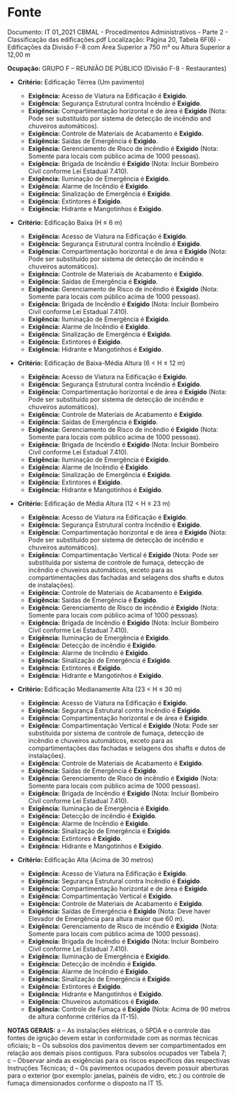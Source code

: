 # Fonte
Documento: IT 01_2021 CBMAL - Procedimentos Administrativos - Parte 2 - Classificação das edificações.pdf
Localização: Página 20, Tabela 6F(6) - Edificações da Divisão F-8 com Área Superior a 750 m² ou Altura Superior a 12,00 m

**Ocupação:** GRUPO F – REUNIÃO DE PÚBLICO (Divisão F-8 - Restaurantes)

- **Critério:** Edificação Térrea (Um pavimento)
  - **Exigência:** Acesso de Viatura na Edificação é **Exigido**.
  - **Exigência:** Segurança Estrutural contra Incêndio é **Exigido**.
  - **Exigência:** Compartimentação horizontal e de área é **Exigido** (Nota: Pode ser substituído por sistema de detecção de incêndio and chuveiros automáticos).
  - **Exigência:** Controle de Materiais de Acabamento é **Exigido**.
  - **Exigência:** Saídas de Emergência é **Exigido**.
  - **Exigência:** Gerenciamento de Risco de incêndio é **Exigido** (Nota: Somente para locais com público acima de 1000 pessoas).
  - **Exigência:** Brigada de Incêndio é **Exigido** (Nota: Incluir Bombeiro Civil conforme Lei Estadual 7.410).
  - **Exigência:** Iluminação de Emergência é **Exigido**.
  - **Exigência:** Alarme de Incêndio é **Exigido**.
  - **Exigência:** Sinalização de Emergência é **Exigido**.
  - **Exigência:** Extintores é **Exigido**.
  - **Exigência:** Hidrante e Mangotinhos é **Exigido**.

- **Critério:** Edificação Baixa (H ≤ 6 m)
  - **Exigência:** Acesso de Viatura na Edificação é **Exigido**.
  - **Exigência:** Segurança Estrutural contra Incêndio é **Exigido**.
  - **Exigência:** Compartimentação horizontal e de área é **Exigido** (Nota: Pode ser substituído por sistema de detecção de incêndio e chuveiros automáticos).
  - **Exigência:** Controle de Materiais de Acabamento é **Exigido**.
  - **Exigência:** Saídas de Emergência é **Exigido**.
  - **Exigência:** Gerenciamento de Risco de incêndio é **Exigido** (Nota: Somente para locais com público acima de 1000 pessoas).
  - **Exigência:** Brigada de Incêndio é **Exigido** (Nota: Incluir Bombeiro Civil conforme Lei Estadual 7.410).
  - **Exigência:** Iluminação de Emergência é **Exigido**.
  - **Exigência:** Alarme de Incêndio é **Exigido**.
  - **Exigência:** Sinalização de Emergência é **Exigido**.
  - **Exigência:** Extintores é **Exigido**.
  - **Exigência:** Hidrante e Mangotinhos é **Exigido**.

- **Critério:** Edificação de Baixa-Média Altura (6 < H ≤ 12 m)
  - **Exigência:** Acesso de Viatura na Edificação é **Exigido**.
  - **Exigência:** Segurança Estrutural contra Incêndio é **Exigido**.
  - **Exigência:** Compartimentação horizontal e de área é **Exigido** (Nota: Pode ser substituído por sistema de detecção de incêndio e chuveiros automáticos).
  - **Exigência:** Controle de Materiais de Acabamento é **Exigido**.
  - **Exigência:** Saídas de Emergência é **Exigido**.
  - **Exigência:** Gerenciamento de Risco de incêndio é **Exigido** (Nota: Somente para locais com público acima de 1000 pessoas).
  - **Exigência:** Brigada de Incêndio é **Exigido** (Nota: Incluir Bombeiro Civil conforme Lei Estadual 7.410).
  - **Exigência:** Iluminação de Emergência é **Exigido**.
  - **Exigência:** Alarme de Incêndio é **Exigido**.
  - **Exigência:** Sinalização de Emergência é **Exigido**.
  - **Exigência:** Extintores é **Exigido**.
  - **Exigência:** Hidrante e Mangotinhos é **Exigido**.

- **Critério:** Edificação de Média Altura (12 < H ≤ 23 m)
  - **Exigência:** Acesso de Viatura na Edificação é **Exigido**.
  - **Exigência:** Segurança Estrutural contra Incêndio é **Exigido**.
  - **Exigência:** Compartimentação horizontal e de área é **Exigido** (Nota: Pode ser substituído por sistema de detecção de incêndio e chuveiros automáticos).
  - **Exigência:** Compartimentação Vertical é **Exigido** (Nota: Pode ser substituída por sistema de controle de fumaça, detecção de incêndio e chuveiros automáticos, exceto para as compartimentações das fachadas and selagens dos shafts e dutos de instalações).
  - **Exigência:** Controle de Materiais de Acabamento é **Exigido**.
  - **Exigência:** Saídas de Emergência é **Exigido**.
  - **Exigência:** Gerenciamento de Risco de incêndio é **Exigido** (Nota: Somente para locais com público acima of 1000 pessoas).
  - **Exigência:** Brigada de Incêndio é **Exigido** (Nota: Incluir Bombeiro Civil conforme Lei Estadual 7.410).
  - **Exigência:** Iluminação de Emergência é **Exigido**.
  - **Exigência:** Detecção de incêndio é **Exigido**.
  - **Exigência:** Alarme de Incêndio é **Exigido**.
  - **Exigência:** Sinalização de Emergência é **Exigido**.
  - **Exigência:** Extintores é **Exigido**.
  - **Exigência:** Hidrante e Mangotinhos é **Exigido**.

- **Critério:** Edificação Medianamente Alta (23 < H ≤ 30 m)
  - **Exigência:** Acesso de Viatura na Edificação é **Exigido**.
  - **Exigência:** Segurança Estrutural contra Incêndio é **Exigido**.
  - **Exigência:** Compartimentação horizontal e de área é **Exigido**.
  - **Exigência:** Compartimentação Vertical é **Exigido** (Nota: Pode ser substituída por sistema de controle de fumaça, detecção de incêndio e chuveiros automáticos, exceto para as compartimentações das fachadas e selagens dos shafts e dutos de instalações).
  - **Exigência:** Controle de Materiais de Acabamento é **Exigido**.
  - **Exigência:** Saídas de Emergência é **Exigido**.
  - **Exigência:** Gerenciamento de Risco de incêndio é **Exigido** (Nota: Somente para locais com público acima de 1000 pessoas).
  - **Exigência:** Brigada de Incêndio é **Exigido** (Nota: Incluir Bombeiro Civil conforme Lei Estadual 7.410).
  - **Exigência:** Iluminação de Emergência é **Exigido**.
  - **Exigência:** Detecção de incêndio é **Exigido**.
  - **Exigência:** Alarme de Incêndio é **Exigido**.
  - **Exigência:** Sinalização de Emergência é **Exigido**.
  - **Exigência:** Extintores é **Exigido**.
  - **Exigência:** Hidrante e Mangotinhos é **Exigido**.

- **Critério:** Edificação Alta (Acima de 30 metros)
  - **Exigência:** Acesso de Viatura na Edificação é **Exigido**.
  - **Exigência:** Segurança Estrutural contra Incêndio é **Exigido**.
  - **Exigência:** Compartimentação horizontal e de área é **Exigido**.
  - **Exigência:** Compartimentação Vertical é **Exigido**.
  - **Exigência:** Controle de Materiais de Acabamento é **Exigido**.
  - **Exigência:** Saídas de Emergência é **Exigido** (Nota: Deve haver Elevador de Emergência para altura maior que 60 m).
  - **Exigência:** Gerenciamento de Risco de incêndio é **Exigido** (Nota: Somente para locais com público acima de 1000 pessoas).
  - **Exigência:** Brigada de Incêndio é **Exigido** (Nota: Incluir Bombeiro Civil conforme Lei Estadual 7.410).
  - **Exigência:** Iluminação de Emergência é **Exigido**.
  - **Exigência:** Detecção de incêndio é **Exigido**.
  - **Exigência:** Alarme de Incêndio é **Exigido**.
  - **Exigência:** Sinalização de Emergência é **Exigido**.
  - **Exigência:** Extintores é **Exigido**.
  - **Exigência:** Hidrante e Mangotinhos é **Exigido**.
  - **Exigência:** Chuveiros automáticos é **Exigido**.
  - **Exigência:** Controle de Fumaça é **Exigido** (Nota: Acima de 90 metros de altura conforme critérios da IT-15).

**NOTAS GERAIS:**
a – As instalações elétricas, o SPDA e o controle das fontes de ignição devem estar in conformidade com as normas técnicas oficiais;
b – Os subsolos dos pavimentos devem ser compartimentados em relação aos demais pisos contíguos. Para subsolos ocupados ver Tabela 7;
c – Observar ainda as exigências para os riscos específicos das respectivas Instruções Técnicas;
d – Os pavimentos ocupados devem possuir aberturas para o exterior (por exemplo: janelas, painéis de vidro, etc.) ou controle de fumaça dimensionados conforme o disposto na IT 15.